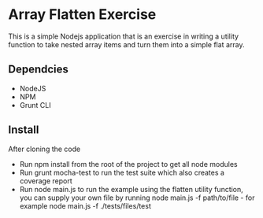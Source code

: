 # Array Flatten Exercise

This is a simple Nodejs application that is an exercise in writing a utility function to take nested array items and turn them into a simple flat array.

## Dependcies

* NodeJS
* NPM
* Grunt CLI

## Install

After cloning the code

* Run npm install from the root of the project to get all node modules
* Run grunt mocha-test to run the test suite which also creates a coverage report
* Run node main.js to run the example using the flatten utility function, you can supply your own file by running node main.js -f path/to/file - for example node main.js -f ./tests/files/test

